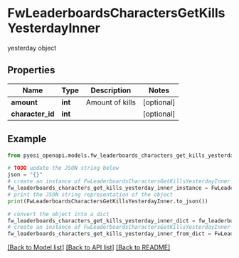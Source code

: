 # FwLeaderboardsCharactersGetKillsYesterdayInner

yesterday object

## Properties

Name | Type | Description | Notes
------------ | ------------- | ------------- | -------------
**amount** | **int** | Amount of kills | [optional] 
**character_id** | **int** |  | [optional] 

## Example

```python
from pyesi_openapi.models.fw_leaderboards_characters_get_kills_yesterday_inner import FwLeaderboardsCharactersGetKillsYesterdayInner

# TODO update the JSON string below
json = "{}"
# create an instance of FwLeaderboardsCharactersGetKillsYesterdayInner from a JSON string
fw_leaderboards_characters_get_kills_yesterday_inner_instance = FwLeaderboardsCharactersGetKillsYesterdayInner.from_json(json)
# print the JSON string representation of the object
print(FwLeaderboardsCharactersGetKillsYesterdayInner.to_json())

# convert the object into a dict
fw_leaderboards_characters_get_kills_yesterday_inner_dict = fw_leaderboards_characters_get_kills_yesterday_inner_instance.to_dict()
# create an instance of FwLeaderboardsCharactersGetKillsYesterdayInner from a dict
fw_leaderboards_characters_get_kills_yesterday_inner_from_dict = FwLeaderboardsCharactersGetKillsYesterdayInner.from_dict(fw_leaderboards_characters_get_kills_yesterday_inner_dict)
```
[[Back to Model list]](../README.md#documentation-for-models) [[Back to API list]](../README.md#documentation-for-api-endpoints) [[Back to README]](../README.md)


